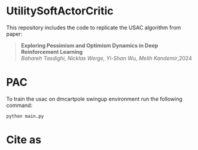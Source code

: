 # UtilitySoftActorCritic

This repository includes the code to replicate the USAC algorithm from paper:


> **Exploring Pessimism and Optimism Dynamics in Deep Reinforcement Learning**\
> _Bahareh Tasdighi, Nicklas Werge, Yi-Shan Wu, Melih Kandemir_\,2024 




# PAC
To train the usac on dmcartpole swingup environment run the following command:

```
python main.py
```



# Cite as

